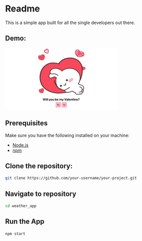# Readme

This is a simple app built for all the single developers out there. 

## Demo:
![animation.gif](animation.gif)

## Prerequisites

Make sure you have the following installed on your machine:

- [Node.js](https://nodejs.org/)
- [npm](https://www.npmjs.com/)

## Clone the repository:
   ```bash
   git clone https://github.com/your-username/your-project.git
   ```

## Navigate to repository

   ```bash
   cd weather_app
   ```

## Run the App

   ```bash
   npm start
   ```

